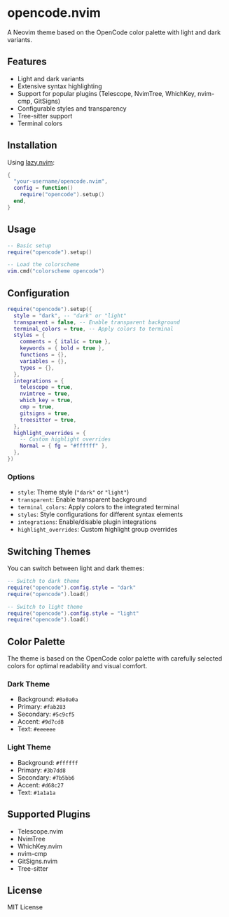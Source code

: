 # opencode.nvim

A Neovim theme based on the OpenCode color palette with light and dark variants.

## Features

- Light and dark variants
- Extensive syntax highlighting
- Support for popular plugins (Telescope, NvimTree, WhichKey, nvim-cmp, GitSigns)
- Configurable styles and transparency
- Tree-sitter support
- Terminal colors

## Installation

Using [lazy.nvim](https://github.com/folke/lazy.nvim):

```lua
{
  "your-username/opencode.nvim",
  config = function()
    require("opencode").setup()
  end,
}
```

## Usage

```lua
-- Basic setup
require("opencode").setup()

-- Load the colorscheme
vim.cmd("colorscheme opencode")
```

## Configuration

```lua
require("opencode").setup({
  style = "dark", -- "dark" or "light"
  transparent = false, -- Enable transparent background
  terminal_colors = true, -- Apply colors to terminal
  styles = {
    comments = { italic = true },
    keywords = { bold = true },
    functions = {},
    variables = {},
    types = {},
  },
  integrations = {
    telescope = true,
    nvimtree = true,
    which_key = true,
    cmp = true,
    gitsigns = true,
    treesitter = true,
  },
  highlight_overrides = {
    -- Custom highlight overrides
    Normal = { fg = "#ffffff" },
  },
})
```

### Options

- `style`: Theme style (`"dark"` or `"light"`)
- `transparent`: Enable transparent background
- `terminal_colors`: Apply colors to the integrated terminal
- `styles`: Style configurations for different syntax elements
- `integrations`: Enable/disable plugin integrations
- `highlight_overrides`: Custom highlight group overrides

## Switching Themes

You can switch between light and dark themes:

```lua
-- Switch to dark theme
require("opencode").config.style = "dark"
require("opencode").load()

-- Switch to light theme
require("opencode").config.style = "light"
require("opencode").load()
```

## Color Palette

The theme is based on the OpenCode color palette with carefully selected colors for optimal readability and visual comfort.

### Dark Theme
- Background: `#0a0a0a`
- Primary: `#fab283`
- Secondary: `#5c9cf5`
- Accent: `#9d7cd8`
- Text: `#eeeeee`

### Light Theme
- Background: `#ffffff`
- Primary: `#3b7dd8`
- Secondary: `#7b5bb6`
- Accent: `#d68c27`
- Text: `#1a1a1a`

## Supported Plugins

- Telescope.nvim
- NvimTree
- WhichKey.nvim
- nvim-cmp
- GitSigns.nvim
- Tree-sitter

## License

MIT License
